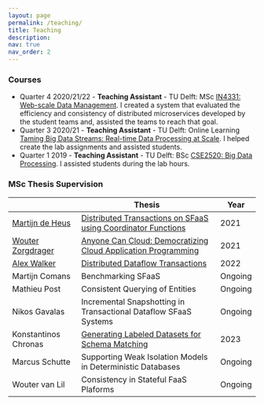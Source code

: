 ```yaml
---
layout: page
permalink: /teaching/
title: Teaching
description: 
nav: true
nav_order: 2
---
```

### Courses

* Quarter 4 2020/21/22 - **Teaching Assistant** - TU Delft: MSc [IN4331: Web-scale Data Management](https://studiegids.tudelft.nl/a101_displayCourse.do?course_id=55287).
  I created a system that evaluated the efficiency and consistency of distributed microservices developed by the student teams and, assisted the teams to reach that goal.
* Quarter 3 2020/21 - **Teaching Assistant** - TU Delft: Online Learning [Taming Big Data Streams: Real-time Data Processing at Scale](https://online-learning.tudelft.nl/courses/taming-big-data-streams-real-time-data-processing-at-scale/).
  I helped create the lab assignments and assisted students.
* Quarter 1 2019 - **Teaching Assistant** - TU Delft: BSc [CSE2520: Big Data Processing](https://studiegids.tudelft.nl/a101_displayCourse.do?course_id=51726).
  I assisted students during the lab hours.

### MSc Thesis Supervision

<table class="styled-table">
    <thead>
        <tr>
            <th></th>
            <th>Thesis</th>
            <th>Year</th>
        </tr>
    </thead>
    <tbody>
        <tr>
            <td><a href="https://www.linkedin.com/in/martijn-de-heus-b75308146">Martijn de Heus</a></td>
            <td><a href="https://repository.tudelft.nl/islandora/object/uuid%3A25b6e54a-116a-444f-9cb7-693d595bb058">Distributed Transactions on SFaaS using Coordinator Functions</a></td>
            <td>2021</td>
        </tr>
        <tr class="active-row">
            <td><a href="https://www.linkedin.com/in/wouter-zorgdrager-a4746512a">Wouter Zorgdrager</a></td>
            <td><a href="https://repository.tudelft.nl/islandora/object/uuid%3A876a7a53-8afd-49e2-8d95-af00aab5cfc4">Anyone Can Cloud: Democratizing Cloud Application Programming</a></td>
            <td>2021</td>
        </tr>
        <tr class="active-row">
            <td><a href="https://www.linkedin.com/in/axcwalker">Alex Walker</a></td>
            <td><a href="https://repository.tudelft.nl/islandora/object/uuid:ec6c45d7-ea0b-4a80-ae5f-dcb34e651e0e">Distributed Dataflow Transactions</a></td>
            <td>2022</td>
        </tr>
        <tr class="active-row">
            <td>Martijn Comans</td>
            <td>Benchmarking SFaaS</td>
            <td>Ongoing</td>
        </tr>
        <tr class="active-row">
            <td>Mathieu Post</td>
            <td>Consistent Querying of Entities</td>
            <td>Ongoing</td>
        </tr>
        <tr class="active-row">
            <td>Nikos Gavalas</td>
            <td>Incremental Snapshotting in Transactional Dataflow SFaaS Systems</td>
            <td>Ongoing</td>
        </tr>
        <tr class="active-row">
            <td>Konstantinos Chronas</td>
            <td><a href="https://repository.tudelft.nl/islandora/object/uuid%3A7ff34c5d-dea6-42ce-a501-8148d079f3a1?collection=education">Generating Labeled Datasets for Schema Matching</a></td>
            <td>2023</td>
        </tr>
        <tr class="active-row">
            <td>Marcus Schutte</td>
            <td>Supporting Weak Isolation Models in Deterministic Databases</td>
            <td>Ongoing</td>
        </tr>
        <tr class="active-row">
            <td>Wouter van Lil</td>
            <td>Consistency in Stateful FaaS Plaforms</td>
            <td>Ongoing</td>
        </tr>
        <!-- and so on... -->
    </tbody>
</table>

[//]: # (* **Gianni Wiemers** &#40;with Georgios Siachamis&#41;)

[//]: # (* **Theodoros Veneti** &#40;with Georgios Siachamis&#41;)
